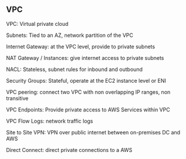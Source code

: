 ## VPC

VPC: Virtual private cloud

Subnets: Tied to an AZ, network partition of the VPC

Internet Gateway: at the VPC level, provide to private subnets

NAT Gateway / Instances: give internet access to private subnets

NACL: Stateless, subnet rules for inbound and outbound

Security Groups: Stateful, operate at the EC2 instance level or ENI

VPC peering: connect two VPC with non overlapping IP ranges, non transitive

VPC Endpoints: Provide private access to AWS Services within VPC

VPC Flow Logs: network traffic logs

Site to Site VPN: VPN over public internet between on-premises DC and AWS

Direct Connect: direct private connections to a AWS